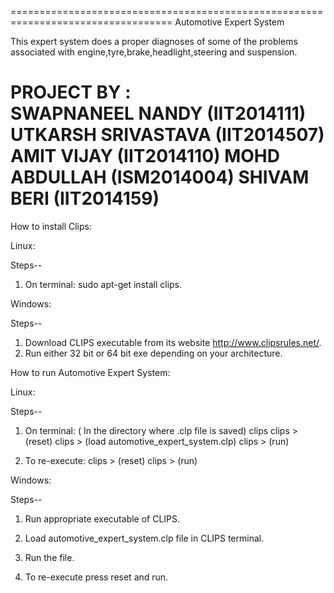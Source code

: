 ==================================================================================
Automotive Expert System

This expert system does a proper diagnoses of some of the problems associated with 
engine,tyre,brake,headlight,steering and suspension.

PROJECT BY :    
SWAPNANEEL NANDY (IIT2014111)
UTKARSH SRIVASTAVA (IIT2014507)
AMIT VIJAY (IIT2014110)
MOHD ABDULLAH (ISM2014004)
SHIVAM BERI (IIT2014159)
==================================================================================

How to install Clips:

Linux:

Steps--
1) On terminal: sudo apt-get install clips.

Windows:

Steps--
1) Download CLIPS executable from its website http://www.clipsrules.net/.
2) Run either 32 bit or 64 bit exe depending on your architecture.

How to run Automotive Expert System:

Linux:

Steps--
1) On terminal: ( In the directory where .clp file is saved)
   clips
   clips > (reset)
   clips > (load automotive_expert_system.clp)
   clips > (run)

2) To re-execute:
   clips > (reset)
   clips > (run)

Windows:

Steps--
1) Run appropriate executable of CLIPS.

2) Load automotive_expert_system.clp file in CLIPS terminal.

3) Run the file.

4) To re-execute press reset and run.
